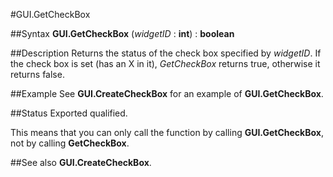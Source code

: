 
#GUI.GetCheckBox

##Syntax
**GUI.GetCheckBox** (_widgetID_ : **int**) : **boolean**


##Description
Returns the status of the check box specified by _widgetID_. If the check box is set (has an X in it), _GetCheckBox_ returns true, otherwise it returns false.


##Example
See **GUI.CreateCheckBox** for an example of **GUI.GetCheckBox**.


##Status
Exported qualified.

This means that you can only call the function by calling **GUI.GetCheckBox**, not by calling **GetCheckBox**.


##See also
**GUI.CreateCheckBox**.

